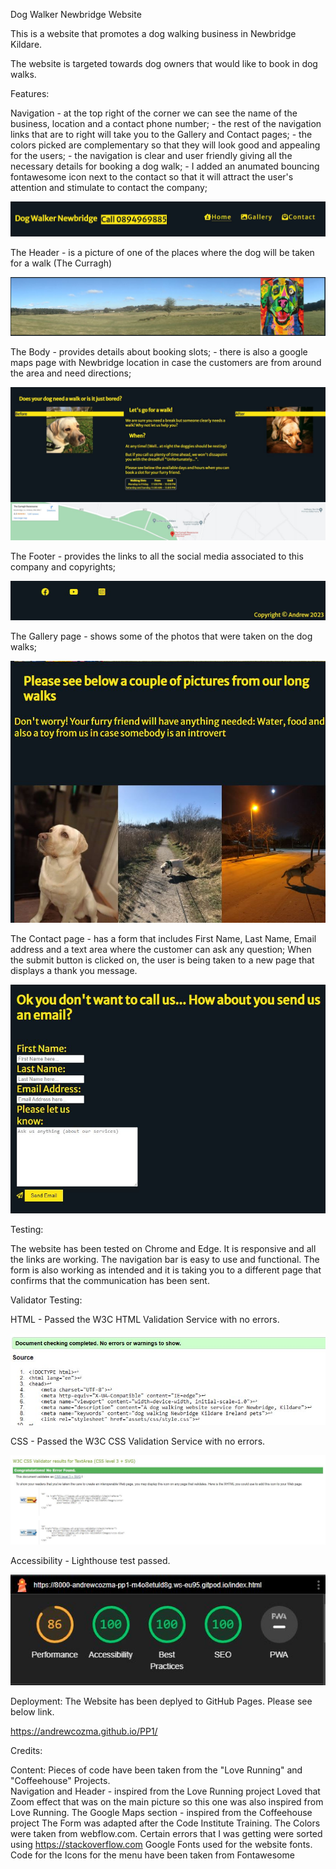 Dog Walker Newbridge Website

This is a website that promotes a dog walking business in Newbridge Kildare.

The website is targeted towards dog owners that would like to book in dog walks. 


Features:

Navigation - at the top right of the corner we can see the name of the business, location and a contact phone number;
           - the rest of the navigation links that are to right will take you to the Gallery and Contact pages; 
           - the colors picked are complementary so that they will look good and appealing for the users;
           - the navigation is clear and user friendly giving all the necessary details for booking a dog walk;
           - I added an anumated bouncing fontawesome icon next to the contact so that it will attract the user's attention and stimulate to contact the company;
           
![Screenshot](assets/images/Navigation_Readme.JPG)

The Header - is a picture of one of the places where the dog will be taken for a walk (The Curragh)

![Screenshot](assets/images/Header_Readme.JPG)

The Body   - provides details about booking slots;
           - there is also a google maps page with Newbridge location in case the customers are from around the area and need directions;

![Screenshot](assets/images/Body_Readme.JPG)

The Footer - provides the links to all the social media associated to this company and copyrights; 

![Screenshot](assets/images/Footer_Readme.JPG)

The Gallery page - shows some of the photos that were taken on the dog walks;

![Screenshot](assets/images/Gallery_Readme.JPG)

The Contact page - has a form that includes First Name, Last Name, Email address and a text area where the customer can ask any question; When the submit button is clicked on, the user is being taken to a new page that displays a thank you message. 

![Screenshot](assets/images/Contact_Readme.JPG)

Testing:

The website has been tested on Chrome and Edge. It is responsive and all the links are working. 
The navigation bar is easy to use and functional. 
The form is also working as intended and it is taking you to a different page that confirms that the communication has been sent. 


Validator Testing:

HTML - Passed the W3C HTML Validation Service with no errors. 

![Screenshot](assets/images/W3C_HTML_Validator.JPG)

CSS - Passed the W3C CSS Validation Service with no errors. 

![Screenshot](assets/images/W3C_CSS_Validator.JPG)

Accessibility - Lighthouse test passed. 

![Screenshot](assets/images/Lighthouse_test.JPG)


Deployment:
The Website has been deplyed to GitHub Pages. Please see below link. 

https://andrewcozma.github.io/PP1/



Credits:

Content:
Pieces of code have been taken from the "Love Running" and "Coffeehouse" Projects.  
      Navigation and Header - inspired from the Love Running project
      Loved that Zoom effect that was on the main picture so this one was also inspired from Love Running.
      The Google Maps section - inspired from the Coffeehouse project
      The Form was adapted after the Code Institute Training. 
      The Colors were taken from webflow.com.
      Certain errors that I was getting were sorted using https://stackoverflow.com
      Google Fonts used for the website fonts. 
      Code for the Icons for the menu have been taken from Fontawesome


